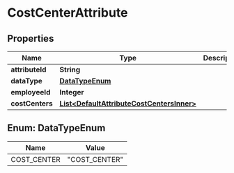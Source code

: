 

# CostCenterAttribute


## Properties

| Name | Type | Description | Notes |
|------------ | ------------- | ------------- | -------------|
|**attributeId** | **String** |  |  [optional] |
|**dataType** | [**DataTypeEnum**](#DataTypeEnum) |  |  [optional] |
|**employeeId** | **Integer** |  |  [optional] |
|**costCenters** | [**List&lt;DefaultAttributeCostCentersInner&gt;**](DefaultAttributeCostCentersInner.md) |  |  [optional] |



## Enum: DataTypeEnum

| Name | Value |
|---- | -----|
| COST_CENTER | &quot;COST_CENTER&quot; |



